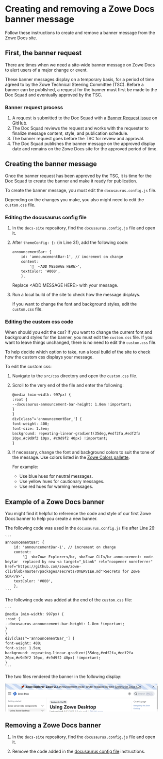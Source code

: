 # Creating and removing a Zowe Docs banner message

Follow these instructions to create and remove a banner message from the Zowe Docs site.

## First, the banner request

There are times when we need a site-wide banner message on Zowe Docs to alert users of a major change or event.

These banner messages display on a temporary basis, for a period of time agreed to by the Zowe Technical Steering Committee (TSC). Before a banner can be published, a request for the banner must first be made to the Doc Squad and eventually approved by the TSC.

### Banner request process

1. A request is submitted to the Doc Squad with a [Banner Request issue](https://github.com/zowe/docs-site/issues/new?assignees=&labels=&projects=&template=---doc-site-banner-request.md&title=) on GitHub.
2. The Doc Squad reviews the request and works with the requester to finalize message content, style, and publication schedule.
3. The banner request goes before the TSC for review and approval.
4. The Doc Squad publishes the banner message on the approved display date and remains on the Zowe Docs site for the approved period of time.

## Creating the banner message

Once the banner request has been approved by the TSC, it is time for the Doc Squad to create the banner and make it ready for publication.

To create the banner message, you must edit the `docusaurus.config.js` file.

Depending on the changes you make, you also might need to edit the `custom.css` file.

### Editing the docusaurus config file

1. In the `docs-site` repository, find the `docusaurus.config.js` file and open it.

2. After `themeConfig: {:` (in Line 31), add the following code:

    ```
    announcementBar: {
        id: 'announcementBar-1', // increment on change
        content:
            '📌  <ADD MESSAGE HERE>',
        textColor: '#000',
        },
    ```

    Replace <ADD MESSAGE HERE\> with your message.

3. Run a local build of the site to check how the message displays.

    If you want to change the font and background styles, edit the `custom.css` file.
### Editing the custom css code

When should you edit the css? If you want to change the current font and background styles for the banner, you must edit the `custom.css` file. If you want to leave things unchanged, there is no need to edit the `custom.css` file.

To help decide which option to take, run a local build of the site to check how the custom css displays your message.

To edit the custom css:

1. Navigate to the `src/css` directory and open the `custom.css` file.
2. Scroll to the very end of the file and enter the following:

    ```
    @media (min-width: 997px) {
    :root {
    --docusaurus-announcement-bar-height: 1.8em !important;
    }
    }
    div[class^='announcementBar_'] {
    font-weight: 400;
    font-size: 1.5em;
    background: repeating-linear-gradient(35deg,#edf2fa,#edf2fa 20px,#c9d9f2 10px, #c9d9f2 40px) !important;
    }
    ```
3. If necessary, change the font and background colors to suit the tone of the message. Use colors listed in the [Zowe Colors pallette](https://docs.zowe.org/stable/contribute/guidelines-ui/colors).

    For example:
    - Use blue hues for neutral messages.
    - Use yellow hues for cautionary messages.
    - Use red hues for warning messages.

## Example of a Zowe Docs banner

You might find it helpful to reference the code and style of our first Zowe Docs banner to help you create a new banner.

The following code was used in the `docusaurus.config.js` file after Line 26:

    ```
    announcementBar: {
        id: 'announcementBar-1', // increment on change
        content:
            '📌  <b>Zowe Explorer</b>, <b>Zowe CLI</b> announcement: node-keytar  replaced by new <a target="_blank" rel="noopener noreferrer" href="https://github.com/zowe/zowe-cli/blob/master/packages/secrets/OVERVIEW.md">Secrets for Zowe SDK</a>',
        textColor: '#000',
        },
    ```
The following code was added at the end of the `custom.css` file:

    ```
    @media (min-width: 997px) {
    :root {
    --docusaurus-announcement-bar-height: 1.8em !important;
    }
    }
    div[class^='announcementBar_'] {
    font-weight: 400;
    font-size: 1.5em;
    background: repeating-linear-gradient(35deg,#edf2fa,#edf2fa 20px,#c9d9f2 10px, #c9d9f2 40px) !important;
    }
    ```

The two files rendered the banner in the following display:

![Example of a Zowe Docs site banner](images/zowe-banner-message.png)

## Removing a Zowe Docs banner

1. In the `docs-site` repository, find the `docusaurus.config.js` file and open it.

2. Remove the code added in the [docusaurus config file](#editing-the-docusaurus-config-file) instructions.
